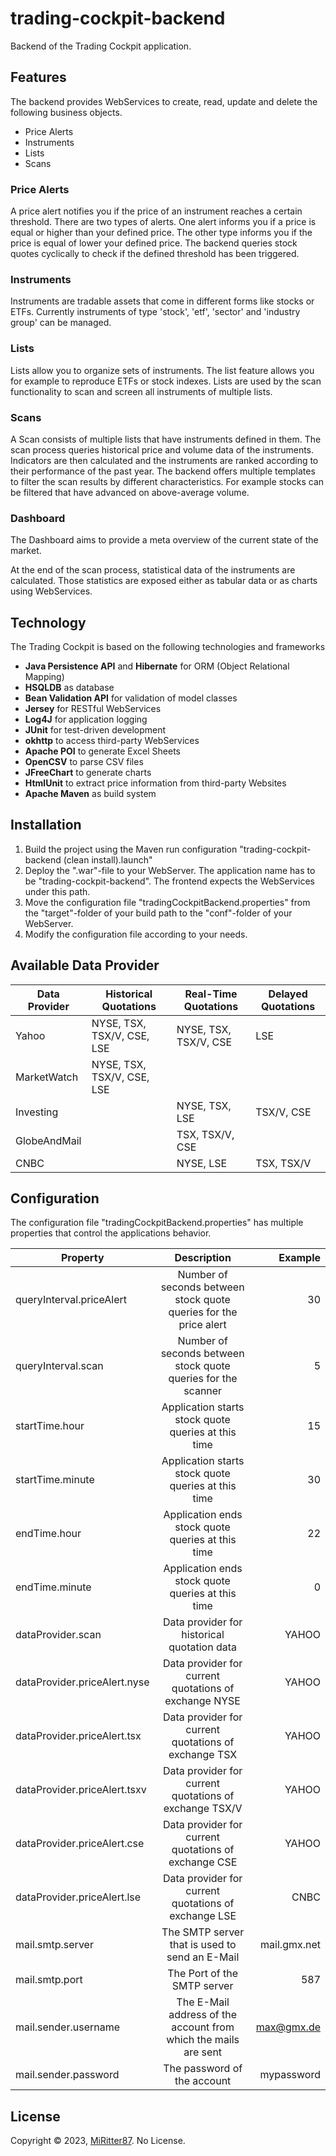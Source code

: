 # trading-cockpit-backend
Backend of the Trading Cockpit application.

## Features
The backend provides WebServices to create, read, update and delete the following business objects.

- Price Alerts
- Instruments
- Lists
- Scans

### Price Alerts
A price alert notifies you if the price of an instrument reaches a certain threshold. There are two types of alerts. One alert informs you if a price is equal or higher than your defined price. The other type informs you if the price is equal of lower your defined price. The backend queries stock quotes cyclically to check if the defined threshold has been triggered.

### Instruments
Instruments are tradable assets that come in different forms like stocks or ETFs. Currently instruments of type 'stock', 'etf', 'sector' and 'industry group' can be managed.

### Lists
Lists allow you to organize sets of instruments. The list feature allows you for example to reproduce ETFs or stock indexes. Lists are used by the scan functionality to scan and screen all instruments of multiple lists.

### Scans
A Scan consists of multiple lists that have instruments defined in them. The scan process queries historical price and volume data of the instruments. Indicators are then calculated and the instruments are ranked according to their performance of the past year.
The backend offers multiple templates to filter the scan results by different characteristics. For example stocks can be filtered that have advanced on above-average volume.

### Dashboard
The Dashboard aims to provide a meta overview of the current state of the market.

At the end of the scan process, statistical data of the instruments are calculated. Those statistics are exposed either as tabular data or as charts using WebServices.

## Technology

The Trading Cockpit is based on the following technologies and frameworks

 - **Java Persistence API** and **Hibernate** for ORM (Object Relational Mapping)
 - **HSQLDB** as database
 - **Bean Validation API** for validation of model classes
 - **Jersey** for RESTful WebServices
 - **Log4J** for application logging
 - **JUnit** for test-driven development
 - **okhttp** to access third-party WebServices
 - **Apache POI** to generate Excel Sheets
 - **OpenCSV** to parse CSV files
 - **JFreeChart** to generate charts
 - **HtmlUnit** to extract price information from third-party Websites
 - **Apache Maven** as build system

## Installation

1. Build the project using the Maven run configuration "trading-cockpit-backend (clean install).launch"
2. Deploy the ".war"-file to your WebServer. The application name has to be "trading-cockpit-backend". The frontend expects the WebServices under this path.
3. Move the configuration file "tradingCockpitBackend.properties" from the "target"-folder of your build path to the "conf"-folder of your WebServer.
4. Modify the configuration file according to your needs.

## Available Data Provider

| Data Provider   			| Historical Quotations			| Real-Time Quotations			| Delayed Quotations	|
|---------------------------|-------------------------------|-------------------------------|-----------------------|
| Yahoo				 		| NYSE, TSX, TSX/V, CSE, LSE	| NYSE, TSX, TSX/V, CSE		    | LSE					|
| MarketWatch				| NYSE, TSX, TSX/V, CSE, LSE	|								|						|
| Investing					|  								| NYSE, TSX, LSE				| TSX/V, CSE			|
| GlobeAndMail				| 								| TSX, TSX/V, CSE				|						|
| CNBC						|								| NYSE, LSE						| TSX, TSX/V			|


## Configuration
The configuration file "tradingCockpitBackend.properties" has multiple properties that control the applications behavior.

| Property   					|      Description      											|  Example 		|
|-------------------------------|:-----------------------------------------------------------------:|--------------:|
| queryInterval.priceAlert 		|  Number of seconds between stock quote queries for the price alert| 30       		|
| queryInterval.scan			|  Number of seconds between stock quote queries for the scanner	| 5		   		|
| startTime.hour 				|  Application starts stock quote queries at this time 				| 15       		|
| startTime.minute 				|  Application starts stock quote queries at this time 				| 30       		|
| endTime.hour 					|  Application ends stock quote queries at this time 				| 22       		|
| endTime.minute 				|  Application ends stock quote queries at this time 				| 0        		|
| dataProvider.scan				|  Data provider for historical quotation data						| YAHOO	   		|
| dataProvider.priceAlert.nyse	|  Data provider for current quotations of exchange NYSE			| YAHOO	   		|
| dataProvider.priceAlert.tsx	|  Data provider for current quotations of exchange TSX				| YAHOO    		|
| dataProvider.priceAlert.tsxv	|  Data provider for current quotations of exchange TSX/V			| YAHOO	   		|
| dataProvider.priceAlert.cse	|  Data provider for current quotations of exchange CSE				| YAHOO    		|
| dataProvider.priceAlert.lse	|  Data provider for current quotations of exchange LSE				| CNBC	   		|
| mail.smtp.server				|  The SMTP server that is used to send an E-Mail					| mail.gmx.net	|
| mail.smtp.port				|  The Port of the SMTP server										| 587			|
| mail.sender.username			|  The E-Mail address of the account from which the mails are sent	| max@gmx.de	|
| mail.sender.password			|  The password of the account										| mypassword	|

## License

Copyright © 2023, [MiRitter87](https://github.com/MiRitter87). No License.